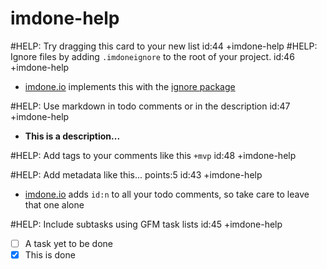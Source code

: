 imdone-help
====
#HELP: Try dragging this card to your new list id:44 +imdone-help
#HELP: Ignore files by adding `.imdoneignore` to the root of your project. id:46 +imdone-help
- [imdone.io](https://imdone.io) implements this with the [ignore package](https://www.npmjs.com/package/ignore)

#HELP: Use markdown in todo comments or in the description id:47 +imdone-help
- **This is a description...**

#HELP: Add tags to your comments like this `+mvp` id:48 +imdone-help

#HELP: Add metadata like this... points:5 id:43 +imdone-help
- [imdone.io](https://imdone.io) adds `id:n` to all your todo comments, so take care to leave that one alone

#HELP: Include subtasks using GFM task lists id:45 +imdone-help
- [ ] A task yet to be done
- [x] This is done
